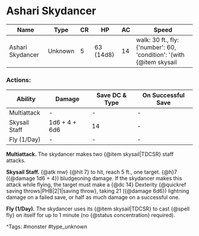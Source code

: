# Ashari Skydancer

| Name | Type | CR | HP | AC | Speed |
|------|------|----|----|----|-------|
| Ashari Skydancer | Unknown | 5 | 63 (14d8) | 14 | walk: 30 ft., fly: {'number': 60, 'condition': '(with {@item skysail|TDCSR})'} ft. |

### Actions:

| Ability | Damage | Save DC & Type | On Successful Save |
|---------|--------|----------------|--------------------|
| Multiattack | - | - | - |
| Skysail Staff | 1d6 + 4 + 6d6 | 14 | - |
| Fly (1/Day) | - | - | - |


**Multiattack.** The skydancer makes two {@item skysail|TDCSR} staff attacks.

**Skysail Staff.** {@atk mw} {@hit 7} to hit, reach 5 ft., one target. {@h}7 ({@damage 1d6 + 4}) bludgeoning damage. If the skydancer makes this attack while flying, the target must make a {@dc 14} Dexterity {@quickref saving throws|PHB|2|1|saving throw}, taking 21 ({@damage 6d6}) lightning damage on a failed save, or half as much damage on a successful one.

**Fly (1/Day).** The skydancer uses its {@item skysail|TDCSR} to cast {@spell fly} on itself for up to 1 minute (no {@status concentration} required).

^Tags: #monster #type_unknown
